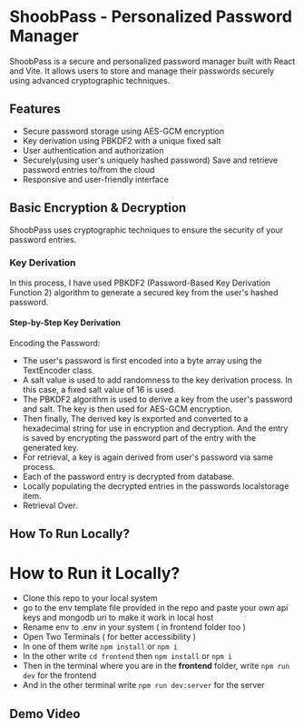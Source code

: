 # ShoobPass - Personalized Password Manager

ShoobPass is a secure and personalized password manager built with React and Vite. It allows users to store and manage their passwords securely using advanced cryptographic techniques.

## Features

- Secure password storage using AES-GCM encryption
- Key derivation using PBKDF2 with a unique fixed salt
- User authentication and authorization
- Securely(using user's uniquely hashed password) Save and retrieve password entries to/from the cloud
- Responsive and user-friendly interface

## Basic Encryption & Decryption

ShoobPass uses cryptographic techniques to ensure the security of your password entries.

### Key Derivation
In this process, I have used PBKDF2 (Password-Based Key Derivation Function 2) algorithm to generate a secured key from the user's hashed password.

#### Step-by-Step Key Derivation
Encoding the Password:

- The user's password is first encoded into a byte array using the TextEncoder class.
- A salt value is used to add randomness to the key derivation process. In this case, a fixed salt value of 16 is used.
- The PBKDF2 algorithm is used to derive a key from the user's password and salt. The key is then used for AES-GCM encryption.
- Then finally, The derived key is exported and converted to a hexadecimal string for use in encryption and decryption. And the entry is saved by encrypting the password part of the entry with the generated key.
- For retrieval, a key is again derived from user's password via same process.
- Each of the password entry is decrypted from database.
- Locally populating the decrypted entries in the passwords localstorage item.
- Retrieval Over.

## How To Run Locally?

# How to Run it Locally?

- Clone this repo to your local system
- go to the env template file provided in the repo and paste your own api keys and mongodb uri to make it work in local host
- Rename env to .env in your system ( in frontend folder too )
- Open Two Terminals ( for better accessibility )
- In one of them write `npm install` or `npm i`
- In the other write `cd frontend` then `npm install` or `npm i`
- Then in the terminal where you are in the **frontend** folder, write `npm run dev` for the frontend
- And in the other terminal write `npm run dev:server` for the server


## Demo Video

